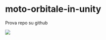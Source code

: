 # moto-orbitale-in-unity
Prova repo su github

![](https://www.dl.dropboxusercontent.com/s/qjwg36nxa2ra0e1/01.jpg?dl=1)
